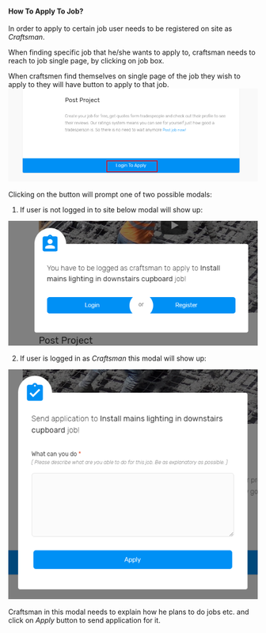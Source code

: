#### How To Apply To Job?

In order to apply to certain job user needs to be registered on site as _Craftsman_.

When finding specific job that he/she wants to apply to, craftsman needs to reach to job single page, by clicking on job box.

When craftsmen find themselves on single page of the job they wish to apply to they will have button to apply to that job.![](/assets/65.png)

Clicking on the button will prompt one of two possible modals:

1. If user is not logged in to site below modal will show up:

![](/assets/66.png)



2. If user is logged in as _Craftsman_ this modal will show up:

![](/assets/67.png)



Craftsman in this modal needs to explain how he plans to do jobs etc. and click on _Apply_ button to send application for it.

